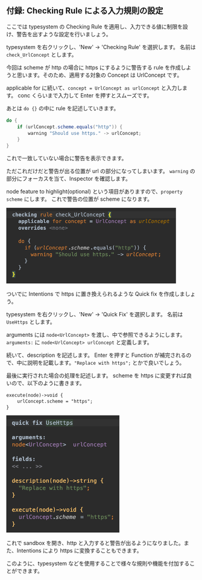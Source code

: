 ## 付録: Checking Rule による入力規則の設定

ここでは typesystem の Checking Rule を適用し、入力できる値に制限を設け、警告を出すような設定を行いましょう。

typesystem を右クリックし、'New' -> 'Checking Rule' を選択します。
名前は `check_UrlConcept` とします。

今回は scheme が http の場合に https にするように警告する rule を作成しようと思います。そのため、適用する対象の Concept は UrlConcept です。

applicable for に続いて、`concept = UrlConcept as urlConcept` と入力します。
conc くらいまで入力して Enter を押すとスムーズです。

あとは `do {}` の中に rule を記述していきます。

```java
do {
    if (urlConcept.scheme.equals("http")) {
        warning "Should use https." -> urlConcept;
    }
}
```

これで一致していない場合に警告を表示できます。

ただこれだけだと警告が出る位置が url の部分になってしまいます。
`warning` の部分にフォーカスを当て、Inspector を確認します。

node feature to highlight(optional) という項目がありますので、`property scheme` にします。
これで警告の位置が scheme になります。

<img src="./15_Typesystem_01.png" width="450" />

ついでに Intentions で https に置き換えられるような Quick fix を作成しましょう。

typesystem を右クリックし、'New' -> 'Quick Fix' を選択します。
名前は `UseHttps` とします。

arguments には `node<UrlConcept>` を渡し、中で参照できるようにします。
`arguments:` に `node<UrlConcept> urlConcept` と定義します。

続いて、description を記述します。
Enter を押すと Function が補完されるので、中に説明を記載します。`"Replace with https";` とかで良いでしょう。

最後に実行された場合の処理を記述します。
scheme を https に変更すれば良いので、以下のように書きます。

```
execute(node)->void {
    urlConcept.scheme = "https";
}
```

<img src="./15_Typesystem_02.png" width="300" />

これで sandbox を開き、http と入力すると警告が出るようになりました。また、Intentions により https に変換することもできます。

このように、typesystem などを使用することで様々な規則や機能を付加することができます。

